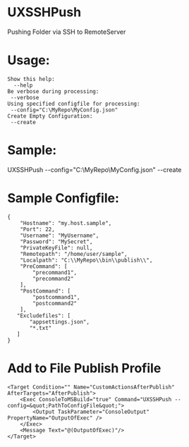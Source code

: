 # UXSSHPush
Pushing Folder via SSH to RemoteServer

# Usage:
    Show this help:
      --help
    Be verbose during processing:
     --verbose
    Using specified configfile for processing:
     --config="C:\MyRepo\MyConfig.json"
    Create Empty Configuration:
     --create

# Sample:
UXSSHPush --config="C:\MyRepo\MyConfig.json" --create

# Sample Configfile:

    {
        "Hostname": "my.host.sample",
        "Port": 22,
        "Username": "MyUsername",
        "Password": "MySecret",
        "PrivateKeyFile": null,
        "Remotepath": "/home/user/sample",
        "Localpath": "C:\\MyRepo\\bin\\publish\\",
        "PreCommand": [
            "precommand1",
            "precommand2"
        ],
        "PostCommand": [
            "postcommand1",
            "postcommand2"
        ],
       "Excludefiles": [
           "appsettings.json",
           "*.txt"
       ]
    }

# Add to File Publish Profile

    <Target Condition="" Name="CustomActionsAfterPublish" AfterTargets="AfterPublish">
        <Exec ConsoleToMSBuild="true" Command="UXSSHPush --config=&quot;PathToConfigFile&quot;">
            <Output TaskParameter="ConsoleOutput" PropertyName="OutputOfExec" />
        </Exec>
        <Message Text="@(OutputOfExec)"/>
    </Target>
